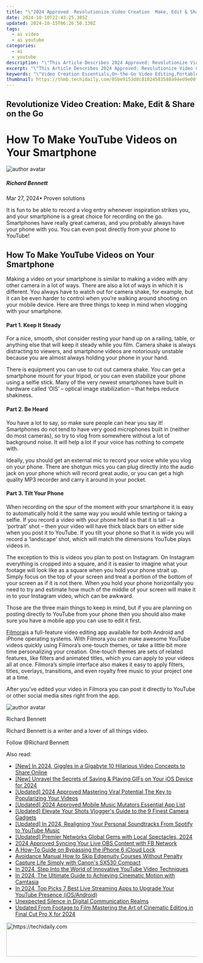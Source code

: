```yaml
---
title: "\"2024 Approved  Revolutionize Video Creation  Make, Edit & Share on the Go\""
date: 2024-10-10T22:43:25.385Z
updated: 2024-10-15T06:26:50.130Z
tags:
  - ai video
  - ai youtube
categories:
  - ai
  - youtube
description: "\"This Article Describes 2024 Approved: Revolutionize Video Creation: Make, Edit & Share on the Go\""
excerpt: "\"This Article Describes 2024 Approved: Revolutionize Video Creation: Make, Edit & Share on the Go\""
keywords: "\"Video Creation Essentials,On-the-Go Video Editing,Portable Video Making Tools,Mobile Video Production,Quick Video Sharing Techniques,Easy Video Editing Apps,Share Videos Anywhere\""
thumbnail: https://thmb.techidaily.com/85be9153d8c81024583588a94ed9e00fc880777ac2a8c7cff5efd5d21044d91c.jpg
---
```


## Revolutionize Video Creation: Make, Edit & Share on the Go

# How To Make YouTube Videos on Your Smartphone

![author avatar](https://images.wondershare.com/filmora/article-images/richard-bennett.jpg)

##### Richard Bennett

 Mar 27, 2024• Proven solutions

 It is fun to be able to record a vlog entry whenever inspiration strikes you, and your smartphone is a great choice for recording on the go. Smartphones have really great cameras, and you probably always have your phone with you. You can even post directly from your phone to YouTube!

## How To Make YouTube Videos on Your Smartphone

 Making a video on your smartphone is similar to making a video with any other camera in a lot of ways. There are also a lot of ways in which it is different. You always have to watch out for camera shake, for example, but it can be even harder to control when you’re walking around shooting on your mobile device. Here are three things to keep in mind when vlogging with your smartphone.

#### Part 1\. Keep It Steady

 For a nice, smooth, shot consider resting your hand up on a railing, table, or anything else that will keep it steady while you film. Camera shake is always distracting to viewers, and smartphone videos are notoriously unstable because you are almost always holding your phone in your hand.

 There is equipment you can use to cut out camera shake. You can get a smartphone mount for your tripod, or you can even stabilize your phone using a selfie stick. Many of the very newest smartphones have built in hardware called ‘OIS’ – optical image stabilization – that helps reduce shakiness.

#### Part 2\. Be Heard

 You have a lot to say, so make sure people can hear you say it! Smartphones do not tend to have very good microphones built in (neither do most cameras), so try to vlog from somewhere without a lot of background noise. It will help a lot if your voice has nothing to compete with.

 Ideally, you should get an external mic to record your voice while you vlog on your phone. There are shotgun mics you can plug directly into the audio jack on your phone which will record great audio, or you can get a high quality MP3 recorder and carry it around in your pocket.

#### Part 3\. Tilt Your Phone

 When recording on the spur of the moment with your smartphone it is easy to automatically hold it the same way you would while texting or taking a selfie. If you record a video with your phone held so that it is tall – a ‘portrait’ shot – then your video will have thick black bars on either side when you post it to YouTube. If you tilt your phone so that it is wide you will record a ‘landscape’ shot, which will match the dimensions YouTube plays videos in.

 The exception to this is videos you plan to post on Instagram. On Instagram everything is cropped into a square, and it is easier to imagine what your footage will look like as a square when you hold your phone strait up. Simply focus on the top of your screen and treat a portion of the bottom of your screen as if it is not there. When you hold your phone horizontally you need to try and estimate how much of the middle of your screen will make it in to your Instagram video, which can be awkward.

 Those are the three main things to keep in mind, but if you are planning on posting directly to YouTube from your phone then you should also make sure you have a mobile app you can use to edit it first.

[Filmora](https://tools.techidaily.com/wondershare/filmora/download/)is a full-feature video editing app available for both Android and iPhone operating systems. With Filmora you can make awesome YouTube videos quickly using Filmora’s one-touch themes, or take a little bit more time personalizing your creation. One-touch themes are sets of related features, like filters and animated titles, which you can apply to your videos all at once. Filmora’s simple interface also makes it easy to apply filters, titles, overlays, transitions, and even royalty free music to your project one at a time.

 After you’ve edited your video in Filmora you can post it directly to YouTube or other social media sites right from the app.

![author avatar](https://images.wondershare.com/filmora/article-images/richard-bennett.jpg)

Richard Bennett

Richard Bennett is a writer and a lover of all things video.

Follow @Richard Bennett

<ins class="adsbygoogle"
     style="display:block"
     data-ad-format="autorelaxed"
     data-ad-client="ca-pub-7571918770474297"
     data-ad-slot="1223367746"></ins>

<ins class="adsbygoogle"
     style="display:block"
     data-ad-client="ca-pub-7571918770474297"
     data-ad-slot="8358498916"
     data-ad-format="auto"
     data-full-width-responsive="true"></ins>

<span class="atpl-alsoreadstyle">Also read:</span>
<div><ul>
<li><a href="https://youtube-zero.techidaily.com/n-2024-giggles-in-a-gigabyte-10-hilarious-video-concepts-to-share-online/"><u>[New] In 2024, Giggles in a Gigabyte 10 Hilarious Video Concepts to Share Online</u></a></li>
<li><a href="https://fox-cloud.techidaily.com/new-unravel-the-secrets-of-saving-and-playing-gifs-on-your-ios-device-for-2024/"><u>[New] Unravel the Secrets of Saving & Playing GIFs on Your iOS Device for 2024</u></a></li>
<li><a href="https://youtube-zero.techidaily.com/ed-2024-approved-mastering-viral-potential-the-key-to-popularizing-your-videos/"><u>[Updated] 2024 Approved Mastering Viral Potential The Key to Popularizing Your Videos</u></a></li>
<li><a href="https://youtube-zero.techidaily.com/ed-2024-approved-mobile-music-mutators-essential-app-list/"><u>[Updated] 2024 Approved Mobile Music Mutators Essential App List</u></a></li>
<li><a href="https://youtube-zero.techidaily.com/ed-elevate-your-shots-vloggers-guide-to-the-9-finest-camera-gadgets/"><u>[Updated] Elevate Your Shots Vlogger's Guide to the 9 Finest Camera Gadgets</u></a></li>
<li><a href="https://youtube-zero.techidaily.com/ed-in-2024-realigning-your-personal-soundtracks-from-spotify-to-youtube-music/"><u>[Updated] In 2024, Realigning Your Personal Soundtracks From Spotify to YouTube Music</u></a></li>
<li><a href="https://vp-tips.techidaily.com/updated-premier-networks-global-gems-with-local-spectacles-2024/"><u>[Updated] Premier Networks Global Gems with Local Spectacles, 2024</u></a></li>
<li><a href="https://screen-mirroring-recording.techidaily.com/2024-approved-syncing-your-live-obs-content-with-fb-network/"><u>2024 Approved Syncing Your Live OBS Content with FB Network</u></a></li>
<li><a href="https://activate-lock.techidaily.com/a-how-to-guide-on-bypassing-the-iphone-6-icloud-lock-by-drfone-ios/"><u>A How-To Guide on Bypassing the iPhone 6 iCloud Lock</u></a></li>
<li><a href="https://extra-resources.techidaily.com/avoidance-manual-how-to-skip-edgenuity-courses-without-penalty/"><u>Avoidance Manual How to Skip Edgenuity Courses Without Penalty</u></a></li>
<li><a href="https://buynow-reviews.techidaily.com/capture-life-simply-with-canons-sx530-compact/"><u>Capture Life Simply with Canon's SX530 Compact</u></a></li>
<li><a href="https://youtube-zero.techidaily.com/24-step-into-the-world-of-innovative-youtube-video-techniques/"><u>In 2024, Step Into the World of Innovative YouTube Video Techniques</u></a></li>
<li><a href="https://video-capture.techidaily.com/in-2024-the-ultimate-guide-to-achieving-cinematic-motion-with-camtasia/"><u>In 2024, The Ultimate Guide to Achieving Cinematic Motion with Camtasia</u></a></li>
<li><a href="https://youtube-zero.techidaily.com/24-top-picks-7-best-live-streaming-apps-to-upgrade-your-youtube-presence-iosandroid/"><u>In 2024, Top Picks 7 Best Live Streaming Apps to Upgrade Your YouTube Presence (iOS/Android)</u></a></li>
<li><a href="https://facebook.techidaily.com/unexpected-silence-in-digital-communication-realms/"><u>Unexpected Silence in Digital Communication Realms</u></a></li>
<li><a href="https://video-creation-software.techidaily.com/updated-from-footage-to-film-mastering-the-art-of-cinematic-editing-in-final-cut-pro-x-for-2024/"><u>Updated From Footage to Film Mastering the Art of Cinematic Editing in Final Cut Pro X for 2024</u></a></li>
</ul></div>

<!-- affiliate ads begin -->
<a href="https://ephamedtechinc.pxf.io/c/5597632/2137225/26400" target="_top" id="2137225">
  <img src="//a.impactradius-go.com/display-ad/26400-2137225" border="0" alt="https://techidaily.com" width="728" height="90"/>
</a>
<img height="0" width="0" src="https://ephamedtechinc.pxf.io/i/5597632/2137225/26400" style="position:absolute;visibility:hidden;" border="0" />
<!-- affiliate ads end -->

